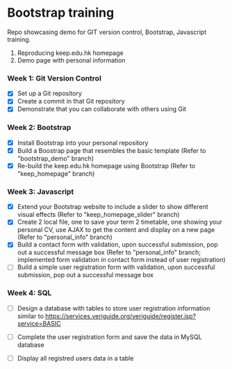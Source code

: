# Bootstrap training

Repo showcasing demo for GIT version control, Bootstrap, Javascript training.
1. Reproducing keep.edu.hk homepage
2. Demo page with personal information

### Week 1: Git Version Control
- [x] Set up a Git repository
- [x] Create a commit in that Git repository
- [x] Demonstrate that you can collaborate with others using Git

### Week 2: Bootstrap
- [x] Install Bootstrap into your personal repository 
- [x] Build a Boostrap page that resembles the basic template (Refer to "bootstrap_demo" branch)
- [x] Re-build the keep.edu.hk homepage using Bootstrap (Refer to "keep_homepage" branch)

### Week 3: Javascript
- [x] Extend your Bootstrap website to include a slider to show different visual effects (Refer to "keep_homepage_slider" branch)
- [x] Create 2 local file, one to save your term 2 timetable, one showing your personal CV, use AJAX to get the content and display on a new page (Refer to "personal_info" branch)
- [x] Build a contact form with validation, upon successful submission, pop out a successful message box (Refer to "personal_info" branch; implemented form validation in contact form instead of user registration)
- [ ] Build a simple user registration form with validation, upon successful submission, pop out a successful message box 

### Week 4: SQL
- [ ] Design a database with tables to store user registration information similar to https://services.veriguide.org/veriguide/register.jsp?service=BASIC
- [ ] Complete the user registration form and save the data in MySQL database
- [ ] Display all registred users data in a table


